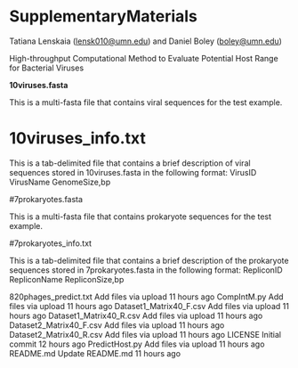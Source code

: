 # SupplementaryMaterials

Tatiana Lenskaia (lensk010@umn.edu) and Daniel Boley (boley@umn.edu)

High-throughput Computational Method to Evaluate Potential Host Range for Bacterial Viruses


**10viruses.fasta**

This is a multi-fasta file that contains viral sequences for the test example.

# 10viruses_info.txt

This is a tab-delimited file that contains a brief description of viral sequences stored in 10viruses.fasta in the following format: VirusID  VirusName GenomeSize,bp 

#7prokaryotes.fasta

This is a multi-fasta file that contains prokaryote sequences for the test example.

#7prokaryotes_info.txt

This is a tab-delimited file that contains a brief description of the prokaryote sequences stored in 7prokaryotes.fasta in the following format: RepliconID RepliconName  RepliconSize,bp 

820phages_predict.txt	Add files via upload	11 hours ago
CompIntM.py	Add files via upload	11 hours ago
Dataset1_Matrix40_F.csv	Add files via upload	11 hours ago
Dataset1_Matrix40_R.csv	Add files via upload	11 hours ago
Dataset2_Matrix40_F.csv	Add files via upload	11 hours ago
Dataset2_Matrix40_R.csv	Add files via upload	11 hours ago
LICENSE	Initial commit	12 hours ago
PredictHost.py	Add files via upload	11 hours ago
README.md	Update README.md	11 hours ago
